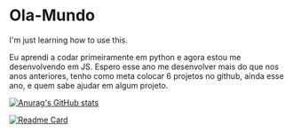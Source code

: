 # Ola-Mundo

I'm just learning how to use this.

Eu aprendi a codar primeiramente em python e agora estou me desenvolvendo em JS.
Espero esse ano me desenvolver mais do que nos anos anteriores, tenho como meta colocar 6 projetos no github, 
ainda esse ano, e quem sabe ajudar em algum projeto.

[![Anurag's GitHub stats](https://github-readme-stats.vercel.app/api?username=ardotheedu&count_private=true$theme=vue-dark)](https://github.com/anuraghazra/github-readme-stats)

[![Readme Card](https://github-readme-stats.vercel.app/api/pin/?username=ardotheedu&repo=Ola-Mundo)](https://github.com/anuraghazra/github-readme-stats)
